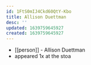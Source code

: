 ```yaml
---
id: 1FtS0mIJ4Ckd60QtY-Kbo
title: Allison Duettman
desc: ''
updated: 1639759645927
created: 1639759645927
---
```



- [[person]] - Allison Duettman
- appeared 1x at the stoa
